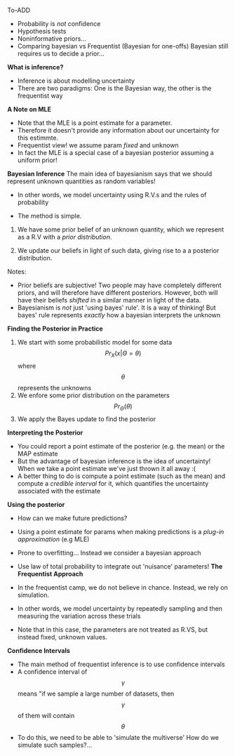 To-ADD
- Probability is *not* confidence
- Hypothesis tests
- Noninformative priors...
- Comparing bayesian vs Frequentist 
(Bayesian for one-offs)
Bayesian still requires us to decide a prior...


**What is inference?**
- Inference is about modelling uncertainty
- There are two paradigms: One is the Bayesian way, the other is the frequentist way



**A Note on MLE**
- Note that the MLE is a point estimate for a parameter.
- Therefore it doesn't provide any information about our uncertainty for this estimmte.
- Frequentist view! we assume param *fixed* and unknown
- In fact the MLE is a special case of a bayesian posterior assuming a uniform prior!


**Bayesian Inference**
The main idea of bayesianism says that we should represent unknown quantities as random variables!
- In other words, we model uncertainty using R.V.s and the rules of probability

- The method is simple.  
1) We have some prior belief of an unknown  quantity, which we represent as a R.V with a *prior distribution*.

3) We update our beliefs in light of such data, giving rise to a a posterior distribution.

Notes:
- Prior beliefs are subjective! Two people may have completely different priors, and will therefore have different posteriors. However, both will have their beliefs *shifted* in a similar manner in light of the data.
- Bayesianism is *not* just 'using bayes' rule'. It is a way of thinking! But bayes' rule represents *exactly* how a bayesian interprets the unknown 

**Finding the Posterior in Practice**
 1) We start with some probabilistic model for some data
 $$Pr_{X}(x \vert \Theta = \theta)$$
 where $$\theta$$ represents the unknowns
 2) We enfore some prior distribution on the parameters
 $$Pr_{\Theta}(\theta)$$
 3) We apply the Bayes update to find the posterior

**Interpreting the Posterior**
- You could report a point estimate of the posterior (e.g. the mean) or the MAP estimate
- But the advantage of bayesian inference is the idea of uncertainty! When we take a point estimate we've just thrown it all away :(
- A better thing to do is compute a point estimate (such as the mean) and compute a *credible interval* for it, which quantifies the uncertainty associated with the estimate

**Using the posterior**
- How can we make future predictions?

- Using a point estimate for params when making predictions is a *plug-in approximation* (e.g MLE)
- Prone to overfitting... Instead we consider a bayesian approach
- Use law of total probability to integrate out 'nuisance' parameters!
**The Frequentist Approach**
- In the frequentist camp, we do not believe in chance. Instead, we rely on simulation. 
- In other words, we model uncertainty by repeatedly sampling and then measuring the variation across these trials
- Note that in this case, the parameters are not treated as R.VS, but instead fixed, unknown values.

**Confidence Intervals**
- The main method of frequentist inference is to use confidence intervals
- A confidence interval of $$\gamma %$$ means "if we sample a large number of datasets, then $$\gamma %$$ of them will contain $$\theta$$
- To do this, we need to be able to 'simulate the multiverse'
How do we simulate such samples?...

